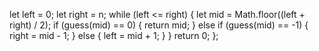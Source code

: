 let left = 0;
let right = n;
while (left <= right) {
let mid = Math.floor((left + right) / 2);
if (guess(mid) == 0) {
return mid;
} else if (guess(mid) == -1) {
right = mid - 1;
} else {
left = mid + 1;
}
}
return 0;
};